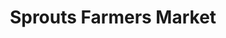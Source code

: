 ---
title: "Sprouts Farmers Market"
url: /port-charlotte/sprouts-farmers-market/
shop: Supermarkt
---